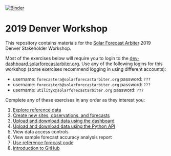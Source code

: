 [![Binder](https://mybinder.org/badge_logo.svg)](https://mybinder.org/v2/gh/SolarArbiter/2019-Denver-Workshop/master)

2019 Denver Workshop
====================

This repository contains materials for the [Solar Forecast Arbiter](https://solarforecastarbiter.org) 2019 Denver Stakeholder Workshop.

Most of the exercises below will require you to login to the [dev-dashboard.solarforecastarbiter.org](https://dev-dashboard.solarforecastarbiter.org). Use any of the following logins for this workshop (some exercises recommend logging in using different accounts):

* username: `forecastera@solarforecastarbiter.org` password: `???`
* username: `forecasterb@solarforecastarbiter.org` password: `???`
* username: `utilityx@solarforecastarbiter.org` password: `???`

Complete any of these exercises in any order as they interest you:

1. [Explore reference data](reference_data.md)
2. [Create new sites, observations, and forecasts](metadata.md)
2. [Upload and download data using the dashboard](upload_download_data.md)
2. [Upload and download data using the Python API](https://mybinder.org/v2/gh/SolarArbiter/2019-Denver-Workshop/master)
2. View data access controls
2. View sample forecast accuracy analysis report
2. [Use reference forecast code](https://mybinder.org/v2/gh/SolarArbiter/2019-Denver-Workshop/master)
2. [Introduction to GitHub](https://solarforecastarbiter.org/2019/01/29/Scratch-the-Surface-of-Github.html)
